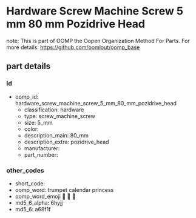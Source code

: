 # Hardware Screw Machine Screw 5 mm 80 mm Pozidrive Head  

note: This is part of OOMP the Oopen Organization Method For Parts. For more details: https://github.com/oomlout/oomp_base

##  part details





### id
* oomp_id: hardware_screw_machine_screw_5_mm_80_mm_pozidrive_head
  * classification: hardware
  * type: screw_machine_screw
  * size: 5_mm
  * color: 
  * description_main: 80_mm
  * description_extra: pozidrive_head
  * manufacturer: 
  * part_number: 

### other_codes
* short_code: 
* oomp_word: trumpet calendar princess
* oomp_word_emoji :trumpet: :calendar: :princess:
* md5_6_alpha: 6hyjj
* md5_6: a68f1f